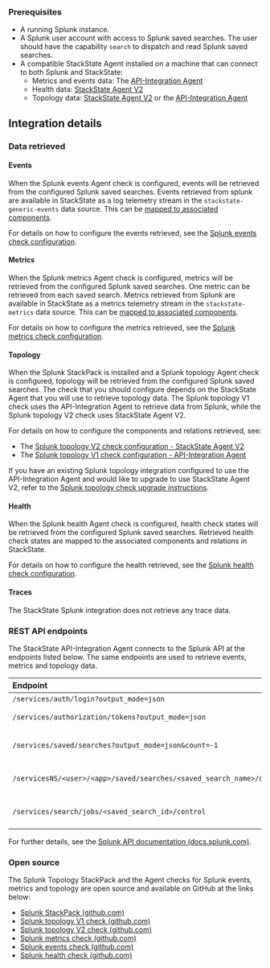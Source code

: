 ### Prerequisites

* A running Splunk instance.
* A Splunk user account with access to Splunk saved searches. The user should have the capability `search` to dispatch and read Splunk saved searches.
* A compatible StackState Agent installed on a machine that can connect to both Splunk and StackState:
  - Metrics and events data: The [API-Integration Agent](/#/stackpacks/api-integration/)
  - Health data: [StackState Agent V2](/#/stackpacks/stackstate-agent-v2/)
  - Topology data: [StackState Agent V2](/#/stackpacks/stackstate-agent-v2/) or the [API-Integration Agent](/#/stackpacks/api-integration/)

## Integration details

### Data retrieved

#### Events

When the Splunk events Agent check is configured, events will be retrieved from the configured Splunk saved searches. Events retrieved from splunk are available in StackState as a log telemetry stream in the `stackstate-generic-events` data source. This can be [mapped to associated components](https://l.stackstate.com/ui-splunk-add-telemetry-stream).

For details on how to configure the events retrieved, see the [Splunk events check configuration](/#/stackpacks/splunk/int-splunk-events-overview.md).

#### Metrics

When the Splunk metrics Agent check is configured, metrics will be retrieved from the configured Splunk saved searches. One metric can be retrieved from each saved search. Metrics retrieved from Splunk are available in StackState as a metrics telemetry stream in the `stackstate-metrics` data source. This can be [mapped to associated components](https://l.stackstate.com/ui-splunk-add-telemetry-stream).

For details on how to configure the metrics retrieved, see the [Splunk metrics check configuration](/#/stackpacks/splunk/int-splunk-metrics-overview.md).

#### Topology

When the Splunk StackPack is installed and a Splunk topology Agent check is configured, topology will be retrieved from the configured Splunk saved searches. The check that you should configure depends on the StackState Agent that you will use to retrieve topology data. The Splunk topology V1 check uses the API-Integration Agent to retrieve data from Splunk, while the Splunk topology V2 check uses StackState Agent V2.

For details on how to configure the components and relations retrieved, see:

- The [Splunk topology V2 check configuration - StackState Agent V2](/#/stackpacks/splunk/int-splunk-topology-v2-overview.md)
- The [Splunk topology V1 check configuration - API-Integration Agent](/#/stackpacks/splunk/int-splunk-topology-v1-overview.md)

If you have an existing Splunk topology integration configured to use the API-Integration Agent and would like to upgrade to use StackState Agent V2, refer to the [Splunk topology check upgrade instructions](https://l.stackstate.com/ui-splunk-topology-upgrade-to-v2).

#### Health

When the Splunk health Agent check is configured, health check states will be retrieved from the configured Splunk saved searches. Retrieved health check states are mapped to the associated components and relations in StackState.

For details on how to configure the health retrieved, see the [Splunk health check configuration](/#/stackpacks/splunk/int-splunk-health-overview.md).

#### Traces

The StackState Splunk integration does not retrieve any trace data.

### REST API endpoints

The StackState API-Integration Agent connects to the Splunk API at the endpoints listed below. The same endpoints are used to retrieve events, metrics and topology data.

| Endpoint | Description |
|:--- |:--- |
| `/services/auth/login?output_mode=json` | Auth login |
| `/services/authorization/tokens?output_mode=json` | Create token |
| `/services/saved/searches?output_mode=json&count=-1` | List of saved searches |
| `/servicesNS/<user>/<app>/saved/searches/<saved_search_name>/dispatch` | Dispatch the saved search |
| `/services/search/jobs/<saved_search_id>/control` | Finalize the saved search |

For further details, see the [Splunk API documentation \(docs.splunk.com\)](https://l.stackstate.com/ui-splunk-api-docs).

### Open source

The Splunk Topology StackPack and the Agent checks for Splunk events, metrics and topology are open source and available on GitHub at the links below:

* [Splunk StackPack \(github.com\)](https://l.stackstate.com/ui-splunk-stackpack-github)
* [Splunk topology V1 check \(github.com\)](https://l.stackstate.com/ui-splunk-coptology-v1-check-github)
* [Splunk topology V2 check \(github.com\)](https://l.stackstate.com/ui-splunk-topology-v2-check-github)
* [Splunk metrics check \(github.com\)](https://l.stackstate.com/ui-splunk-metrics-check-github)
* [Splunk events check \(github.com\)](https://l.stackstate.com/ui-splunk-events-check-github)
* [Splunk health check \(github.com\)](https://l.stackstate.com/ui-splunk-health-check-github)
